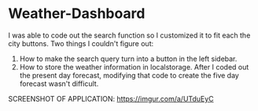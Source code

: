 # Weather-Dashboard
I was able to code out the search function so I customized it to fit each the city buttons. Two things I couldn't figure out: 
1. How to make the search query turn into a button in the left sidebar. 
2. How to store the weather information in localstorage. 
After I coded out the present day forecast, modifying that code to create the five day forecast wasn't difficult. 

SCREENSHOT OF APPLICATION: https://imgur.com/a/UTduEyC